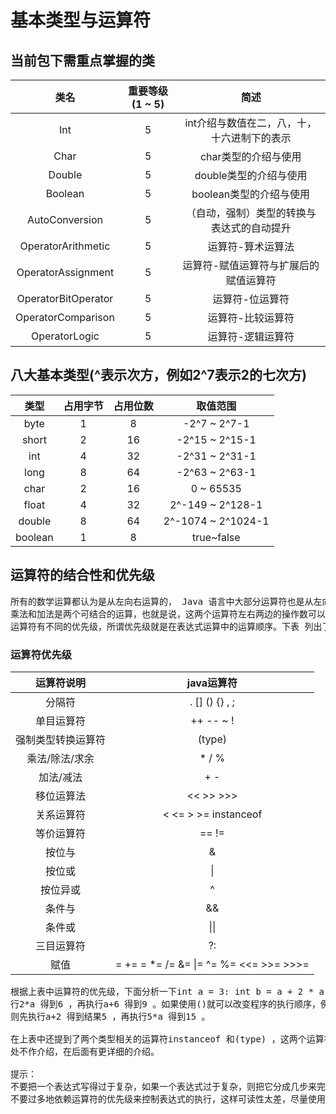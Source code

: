 # 基本类型与运算符

## 当前包下需重点掌握的类
| 类名 | 重要等级(1 ~ 5) | 简述 |
|:----:|:----:|:----:|
| Int | 5 | int介绍与数值在二，八，十，十六进制下的表示 |
| Char | 5 | char类型的介绍与使用 |
| Double | 5 | double类型的介绍与使用 |
| Boolean | 5 | boolean类型的介绍与使用 |
| AutoConversion | 5 | （自动，强制）类型的转换与表达式的自动提升 |
| OperatorArithmetic | 5 | 运算符-算术运算法 |
| OperatorAssignment | 5 | 运算符-赋值运算符与扩展后的赋值运算符 |
| OperatorBitOperator | 5 | 运算符-位运算符 |
| OperatorComparison | 5 | 运算符-比较运算符 |
| OperatorLogic | 5 | 运算符-逻辑运算符 |

## 八大基本类型(^表示次方，例如2^7表示2的七次方)
| 类型 | 占用字节 | 占用位数 | 取值范围 |
|:----:|:----:|:----:|:----:|
| byte | 1 | 8 | -2^7 ~ 2^7-1 |
| short | 2 | 16 | -2^15 ~ 2^15-1 |
| int | 4 | 32 | -2^31 ~ 2^31-1 |
| long | 8 | 64 | -2^63 ~ 2^63-1 |
| char | 2 | 16 | 0 ~ 65535 |
| float | 4 | 32 | 2^-149 ~ 2^128-1 |
| double | 8 | 64 | 2^-1074 ~ 2^1024-1 |
| boolean | 1 | 8 | true~false |

## 运算符的结合性和优先级
<pre>
所有的数学运算都认为是从左向右运算的， Java 语言中大部分运算符也是从左向右结合的，只有单目运算符、赋值运算符和三目运算符例外，其中，单目运算符、赋值运算符和三日运算符是从右向左结合的，也就是从右向左运算。
乘法和加法是两个可结合的运算，也就是说，这两个运算符左右两边的操作数可以互换位置而不会影响结果。
运算符有不同的优先级，所谓优先级就是在表达式运算中的运算顺序。下表 列出了包括分隔符在内的所有运算符的优先级顺序，上一行中的运算符总是优先于下一行的。
</pre>
### 运算符优先级
| 运算符说明 | java运算符 |
|:----:|:----:|
| 分隔符 | . [] () {} , ; |
| 单目运算符 | ++ -- ~ ! |
| 强制类型转换运算符 | (type) |
| 乘法/除法/求余 | * / % |
| 加法/减法 | + - |
| 移位运算法 | << >> >>> |
| 关系运算符 | < <= > >= instanceof |
| 等价运算符 | == != |
| 按位与 | & |
| 按位或 | &#124; |
| 按位异或 | ^ |
| 条件与 | && |
| 条件或 | &#124;&#124; |
| 三目运算符 | ?: |
| 赋值 | = += = *= /= &= &#124;= ^= %= <<= >>= >>>= |
<pre>
根据上表中运算符的优先级，下面分析一下int a = 3: int b = a + 2 * a 语句的执行过程。程序先执
行2*a 得到6 ，再执行a+6 得到9 。如果使用()就可以改变程序的执行顺序，例如int b = (a + 2) * a,
则先执行a+2 得到结果5 ，再执行5*a 得到15 。

在上表中还提到了两个类型相关的运算符instanceof 和(type) ，这两个运算符与类、继承有关，此
处不作介绍，在后面有更详细的介绍。

提示：
不要把一个表达式写得过于复杂，如果一个表达式过于复杂，则把它分成几步来完成;
不要过多地依赖运算符的优先级来控制表达式的执行，这样可读性太差，尽量使用()来控制表达式的执行顺序。
</pre>